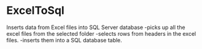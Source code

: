 # ExcelToSql
Inserts data from Excel files into SQL Server database
-picks up all the excel files from the selected folder
-selects rows from headers in the excel files.
-inserts them into a SQL database table.
